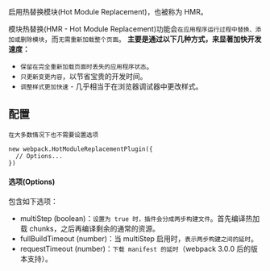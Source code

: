 启用热替换模块(Hot Module Replacement)，也被称为 HMR。

模块热替换(HMR - Hot Module Replacement)功能会`在应用程序运行过程中替换、添加或删除模块`，而`无需重新加载整个页面`。
**主要是通过以下几种方式，来显著加快开发速度：**

- `保留在完全重新加载页面时丢失的应用程序状态`。
- `只更新变更内容`，以节省宝贵的开发时间。
- `调整样式更加快速` - 几乎相当于在浏览器调试器中更改样式。

## 配置
`在大多数情况下也不需要设置选项`
```
new webpack.HotModuleReplacementPlugin({
  // Options...
})
```

#### **选项(Options)**

包含如下选项：

- multiStep (boolean)：`设置为 true 时，插件会分成两步构建文件`。首先编译热加载 chunks，之后再编译剩余的通常的资源。
- fullBuildTimeout (number)：当 multiStep 启用时，`表示两步构建之间的延时`。
- requestTimeout (number)：`下载 manifest 的延时`（webpack 3.0.0 后的版本支持）。
